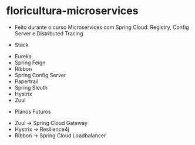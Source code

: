 # floricultura-microservices

- Feito durante o curso Microservices com Spring Cloud: Registry, Config Server e Distributed Tracing

- Stack
* Eureka
* Spring Feign
* Ribbon
* Spring Config Server
* Papertrail
* Spring Sleuth
* Hystrix
* Zuul

- Planos Futuros
* Zuul -> Spring Cloud Gateway
* Hystrix -> Resilience4j
* Ribbon -> Spring Cloud Loadbalancer

